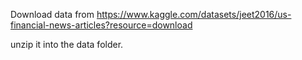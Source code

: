Download data from https://www.kaggle.com/datasets/jeet2016/us-financial-news-articles?resource=download

unzip it into the data folder.